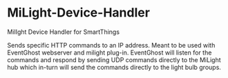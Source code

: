 # MiLight-Device-Handler
MilIght Device Handler for SmartThings

Sends specific HTTP commands to an IP address.  Meant to be used with EventGhost webserver and milight plug-in.  EventGhost will listen for the commands and respond by sending UDP commands directly to the MiLight hub which in-turn will send the commands directly to the light bulb groups.

